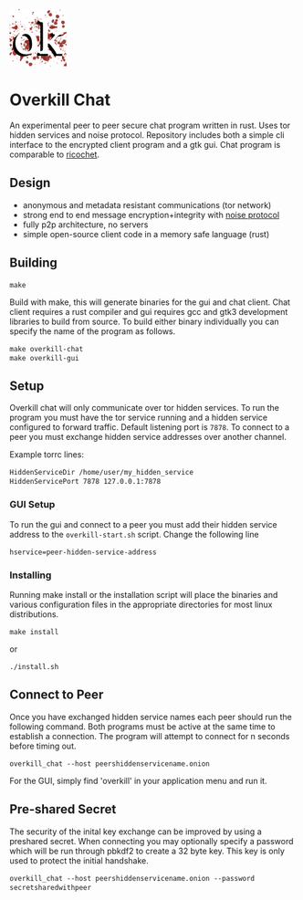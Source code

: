 ![](overkill_logo.png)

# Overkill Chat

An experimental peer to peer secure chat program written in rust. Uses tor hidden services and noise protocol. Repository includes both a simple cli interface to the encrypted client program and a gtk gui. Chat program is comparable to [ricochet](https://github.com/blueprint-freespeech/ricochet-refresh). 

## Design 
- anonymous and metadata resistant communications (tor network)
- strong end to end message encryption+integrity with [noise protocol](https://github.com/mcginty/snow) 
- fully p2p architecture, no servers 
- simple open-source client code in a memory safe language (rust)

## Building 

```
make
```

Build with make, this will generate binaries for the gui and chat client. Chat client 
requires a rust compiler and gui requires gcc and gtk3 development libraries to build 
from source. To build either binary individually you can specify the name of the program
as follows. 

```
make overkill-chat
make overkill-gui
```

## Setup

Overkill chat will only communicate over tor hidden services. To run the program you must have the tor service running and a hidden service configured to forward traffic. Default listening port is `7878`. To connect to a peer you must exchange hidden service addresses over another channel. 

Example torrc lines: 
```
HiddenServiceDir /home/user/my_hidden_service
HiddenServicePort 7878 127.0.0.1:7878
```

### GUI Setup

To run the gui and connect to a peer you must add their hidden service address to 
the `overkill-start.sh` script. Change the following line

```
hservice=peer-hidden-service-address
```

### Installing

Running make install or the installation script will place the binaries and various
configuration files in the appropriate directories for most linux distributions. 

```
make install
``` 

or 

```
./install.sh
```

## Connect to Peer 

Once you have exchanged hidden service names each peer should run the following command. 
Both programs must be active at the same time to establish a connection. The program will
attempt to connect for n seconds before timing out.

```
overkill_chat --host peershiddenservicename.onion
```

For the GUI, simply find 'overkill' in your application menu and run it.

## Pre-shared Secret 

The security of the inital key exchange can be improved by using a preshared 
secret. When connecting you may optionally specify a password which will be 
run through pbkdf2 to create a 32 byte key. This key is only used to protect 
the initial handshake. 

```
overkill_chat --host peershiddenservicename.onion --password secretsharedwithpeer
```



